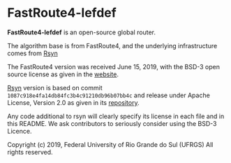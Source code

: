 FastRoute4-lefdef
======================

**FastRoute4-lefdef** is an open-source global router.

The algorithm base is from FastRoute4, and the underlying infrastructure comes from [Rsyn](https://github.com/RsynTeam/rsyn-x/)



The FastRoute4 version was received June 15, 2019, with the BSD-3 open source license as given in the [website](http://home.eng.iastate.edu/~cnchu/FastRoute.html#License).

[Rsyn](https://github.com/RsynTeam/rsyn-x/) version is based on commit `1087c918e4fa14db84fc3b4c91210db96b07bb4c` and release under Apache License, Version 2.0 as given in its [repository](https://github.com/RsynTeam/rsyn-x/blob/master/README.md).

Any code additional to rsyn will clearly specify its license in each file and in this README. We ask contributors to seriously consider using the BSD-3 Licence.


Copyright (c) 2019, Federal University of Rio Grande do Sul (UFRGS)
All rights reserved.
